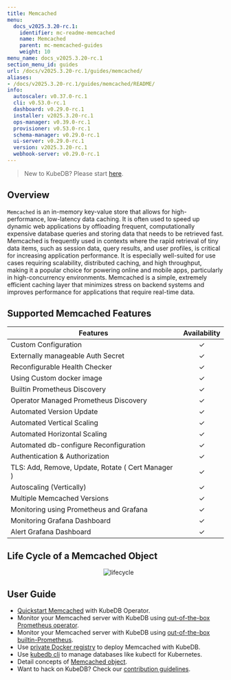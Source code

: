 ```yaml
---
title: Memcached
menu:
  docs_v2025.3.20-rc.1:
    identifier: mc-readme-memcached
    name: Memcached
    parent: mc-memcached-guides
    weight: 10
menu_name: docs_v2025.3.20-rc.1
section_menu_id: guides
url: /docs/v2025.3.20-rc.1/guides/memcached/
aliases:
- /docs/v2025.3.20-rc.1/guides/memcached/README/
info:
  autoscaler: v0.37.0-rc.1
  cli: v0.53.0-rc.1
  dashboard: v0.29.0-rc.1
  installer: v2025.3.20-rc.1
  ops-manager: v0.39.0-rc.1
  provisioner: v0.53.0-rc.1
  schema-manager: v0.29.0-rc.1
  ui-server: v0.29.0-rc.1
  version: v2025.3.20-rc.1
  webhook-server: v0.29.0-rc.1
---
```


> New to KubeDB? Please start [here](/docs/v2025.3.20-rc.1/README).

## Overview
`Memcached` is an in-memory key-value store that allows for high-performance, low-latency data caching. It is often used to speed up dynamic web applications by offloading frequent, computationally expensive database queries and storing data that needs to be retrieved fast. Memcached is frequently used in contexts where the rapid retrieval of tiny data items, such as session data, query results, and user profiles, is critical for increasing application performance. It is especially well-suited for use cases requiring scalability, distributed caching, and high throughput, making it a popular choice for powering online and mobile apps, particularly in high-concurrency environments. Memcached is a simple, extremely efficient caching layer that minimizes stress on backend systems and improves performance for applications that require real-time data.

## Supported Memcached Features

| Features                                              | Availability |
| ----------------------------------------------------- | :----------: |
| Custom Configuration                                  |   &#10003;   |
| Externally manageable Auth Secret	                    |   &#10003;   |
| Reconfigurable Health Checker		                      |   &#10003;   |
| Using Custom docker image                             |   &#10003;   |
| Builtin Prometheus Discovery                          |   &#10003;   |
| Operator Managed Prometheus Discovery                 |   &#10003;   |
| Automated Version Update                              |   &#10003;   |
| Automated Vertical Scaling                            |   &#10003;   |
| Automated Horizontal Scaling                          |   &#10003;   |
| Automated db-configure Reconfiguration                |   &#10003;   |
| Authentication & Authorization                        |   &#10003;   |
| TLS: Add, Remove, Update, Rotate ( Cert Manager )	    |   &#10003;   |
| Autoscaling (Vertically)                              |   &#10003;   |
| Multiple Memcached Versions                           |   &#10003;   |
| Monitoring using Prometheus and Grafana               |   &#10003;   |
| Monitoring Grafana Dashboard                          |   &#10003;   |
| Alert Grafana Dashboard	                              |   &#10003;   |

## Life Cycle of a Memcached Object

<p align="center">
  <img alt="lifecycle"  src="/docs/v2025.3.20-rc.1/images/memcached/memcached-lifecycle.png">
</p>

## User Guide

- [Quickstart Memcached](/docs/v2025.3.20-rc.1/guides/memcached/quickstart/quickstart) with KubeDB Operator.
- Monitor your Memcached server with KubeDB using [out-of-the-box Prometheus operator](/docs/v2025.3.20-rc.1/guides/memcached/monitoring/using-prometheus-operator).
- Monitor your Memcached server with KubeDB using [out-of-the-box builtin-Prometheus](/docs/v2025.3.20-rc.1/guides/memcached/monitoring/using-builtin-prometheus).
- Use [private Docker registry](/docs/v2025.3.20-rc.1/guides/memcached/private-registry/using-private-registry) to deploy Memcached with KubeDB.
- Use [kubedb cli](/docs/v2025.3.20-rc.1/guides/memcached/cli/cli) to manage databases like kubectl for Kubernetes.
- Detail concepts of [Memcached object](/docs/v2025.3.20-rc.1/guides/memcached/concepts/memcached).
- Want to hack on KubeDB? Check our [contribution guidelines](/docs/v2025.3.20-rc.1/CONTRIBUTING).

